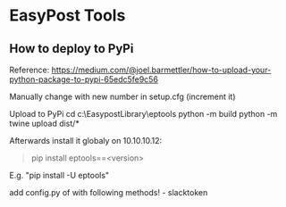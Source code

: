 # EasyPost Tools

## How to deploy to PyPi

Reference: https://medium.com/@joel.barmettler/how-to-upload-your-python-package-to-pypi-65edc5fe9c56


Manually change with new number in setup.cfg (increment it)

Upload to PyPi
 cd c:\EasypostLibrary\eptools
 python -m build
 python -m twine upload dist/*

Afterwards install it globaly on 10.10.10.12:
> pip install eptools==&lt;version&gt;

E.g. "pip install -U eptools"


add config.py of with following methods!
    - slacktoken